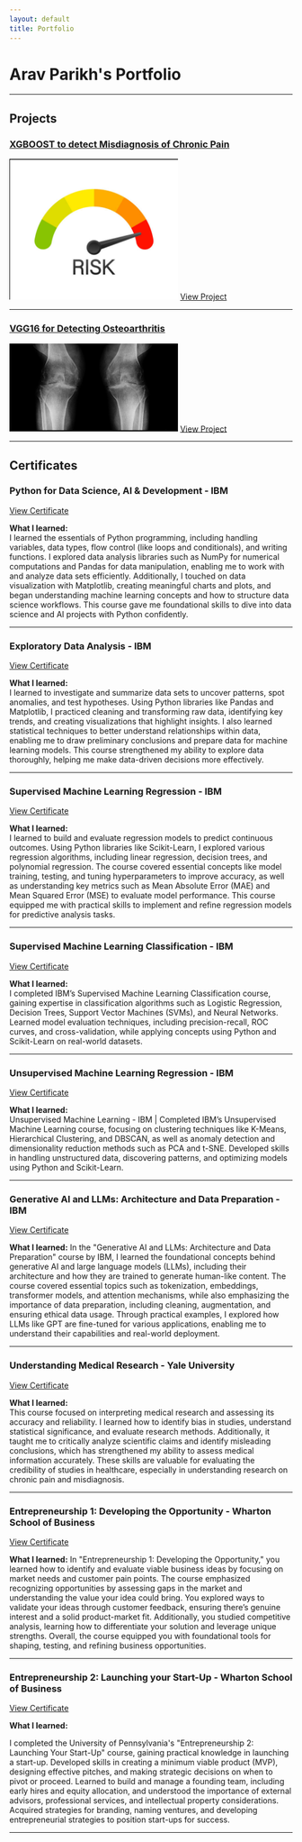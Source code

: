 ```yaml
---
layout: default
title: Portfolio
---
```


# Arav Parikh's Portfolio

---

## Projects

### [XGBOOST to detect Misdiagnosis of Chronic Pain](https://github.com/aravparikh/Catboost-to-detect-Misdiagnosis-Risk-of-Chronic-Pain)
<img src="images/Screenshot 2025-01-05 183535.png" alt="XGBOOST Project Thumbnail" width="300"/>
<a href="https://github.com/aravparikh/Catboost-to-detect-Misdiagnosis-Risk-of-Chronic-Pain" class="button">View Project</a>

---

### [VGG16 for Detecting Osteoarthritis](https://github.com/aravparikh/VGG16-to-Detect-Osteoarthritis)
<img src="images/Screenshot 2025-01-05 181839.png" alt="VGG16 Project Thumbnail" width="300"/>
<a href="https://github.com/aravparikh/VGG16-to-Detect-Osteoarthritis" class="button">View Project</a>

---

## Certificates

### Python for Data Science, AI & Development - IBM
<a href="images/first python course.pdf" class="button">View Certificate</a>

**What I learned:**  
I learned the essentials of Python programming, including handling variables, data types, flow control (like loops and conditionals), and writing functions. I explored data analysis libraries such as NumPy for numerical computations and Pandas for data manipulation, enabling me to work with and analyze data sets efficiently. Additionally, I touched on data visualization with Matplotlib, creating meaningful charts and plots, and began understanding machine learning concepts and how to structure data science workflows. This course gave me foundational skills to dive into data science and AI projects with Python confidently.

---

### Exploratory Data Analysis - IBM
<a href="images/EDA Certificate.pdf" class="button">View Certificate</a>

**What I learned:**  
I learned to investigate and summarize data sets to uncover patterns, spot anomalies, and test hypotheses. Using Python libraries like Pandas and Matplotlib, I practiced cleaning and transforming raw data, identifying key trends, and creating visualizations that highlight insights. I also learned statistical techniques to better understand relationships within data, enabling me to draw preliminary conclusions and prepare data for machine learning models. This course strengthened my ability to explore data thoroughly, helping me make data-driven decisions more effectively.

---

### Supervised Machine Learning Regression - IBM
<a href="images/supervised machine learning regression.pdf" class="button">View Certificate</a>

**What I learned:**  
I learned to build and evaluate regression models to predict continuous outcomes. Using Python libraries like Scikit-Learn, I explored various regression algorithms, including linear regression, decision trees, and polynomial regression. The course covered essential concepts like model training, testing, and tuning hyperparameters to improve accuracy, as well as understanding key metrics such as Mean Absolute Error (MAE) and Mean Squared Error (MSE) to evaluate model performance. This course equipped me with practical skills to implement and refine regression models for predictive analysis tasks.

---

### Supervised Machine Learning Classification - IBM
<a href="images/Coursera 4MH8KTHL8ESA.jpg" class="button">View Certificate</a>

**What I learned:**  
I completed IBM’s Supervised Machine Learning Classification course, gaining expertise in classification algorithms such as Logistic Regression, Decision Trees, Support Vector Machines (SVMs), and Neural Networks. Learned model evaluation techniques, including precision-recall, ROC curves, and cross-validation, while applying concepts using Python and Scikit-Learn on real-world datasets.

---

### Unsupervised Machine Learning Regression - IBM
<a href="images/Coursera A9JP2T870ZGH.pdf" class="button">View Certificate</a>

**What I learned:**  
Unsupervised Machine Learning - IBM | Completed IBM’s Unsupervised Machine Learning course, focusing on clustering techniques like K-Means, Hierarchical Clustering, and DBSCAN, as well as anomaly detection and dimensionality reduction methods such as PCA and t-SNE. Developed skills in handling unstructured data, discovering patterns, and optimizing models using Python and Scikit-Learn.

---

### Generative AI and LLMs: Architecture and Data Preparation - IBM
<a href="images/Coursera KPTPRG30FBE4.jpg" class="button">View Certificate</a>

**What I learned:**
In the "Generative AI and LLMs: Architecture and Data Preparation" course by IBM, I learned the foundational concepts behind generative AI and large language models (LLMs), including their architecture and how they are trained to generate human-like content. The course covered essential topics such as tokenization, embeddings, transformer models, and attention mechanisms, while also emphasizing the importance of data preparation, including cleaning, augmentation, and ensuring ethical data usage. Through practical examples, I explored how LLMs like GPT are fine-tuned for various applications, enabling me to understand their capabilities and real-world deployment.

---

### Understanding Medical Research - Yale University
<a href="images/medical research course.pdf" class="button">View Certificate</a>

**What I learned:**  
This course focused on interpreting medical research and assessing its accuracy and reliability. I learned how to identify bias in studies, understand statistical significance, and evaluate research methods. Additionally, it taught me to critically analyze scientific claims and identify misleading conclusions, which has strengthened my ability to assess medical information accurately. These skills are valuable for evaluating the credibility of studies in healthcare, especially in understanding research on chronic pain and misdiagnosis.

--- 

### Entrepreneurship 1: Developing the Opportunity - Wharton School of Business
<a href="images/Coursera KV21Y8PTM8NE.jpg" class="button">View Certificate</a>

**What I learned:** 
In "Entrepreneurship 1: Developing the Opportunity," you learned how to identify and evaluate viable business ideas by focusing on market needs and customer pain points. The course emphasized recognizing opportunities by assessing gaps in the market and understanding the value your idea could bring. You explored ways to validate your ideas through customer feedback, ensuring there’s genuine interest and a solid product-market fit. Additionally, you studied competitive analysis, learning how to differentiate your solution and leverage unique strengths. Overall, the course equipped you with foundational tools for shaping, testing, and refining business opportunities.

---

### Entrepreneurship 2: Launching your Start-Up - Wharton School of Business

<a href="images/Coursera CEYI5MRAPHQE.pdf" class="button">View Certificate</a>

**What I learned:**

I completed the University of Pennsylvania's "Entrepreneurship 2: Launching Your Start-Up" course, gaining practical knowledge in launching a start-up. Developed skills in creating a minimum viable product (MVP), designing effective pitches, and making strategic decisions on when to pivot or proceed. Learned to build and manage a founding team, including early hires and equity allocation, and understood the importance of external advisors, professional services, and intellectual property considerations. Acquired strategies for branding, naming ventures, and developing entrepreneurial strategies to position start-ups for success.

---



